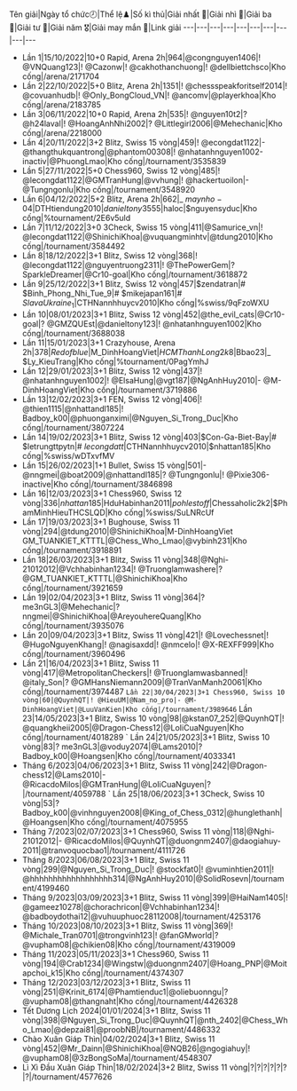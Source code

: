 Tên giải|Ngày tổ chức🕗|Thể lệ♟️|Số kì thủ|Giải nhất 🥇|Giải nhì 🥈|Giải ba 🥉|Giải tư 🏅|Giải năm 🎖️|Giải may mắn 🌟|Link giải
---|---|---|---|---|---|---|---|---|---
* Lần 1|15/10/2022|10+0 Rapid, Arena 2h|964|@congnguyen1406|! @VNQuang123|! @Cazonw|! @cakhothanchuong|! @dellbiettchsco|Kho cống|/arena/2171704
* Lần 2|22/10/2022|5+0 Blitz, Arena 2h|1351|! @chessspeakforitself2014|! @covuanhudb|! @Only_BongCloud_VN|! @ancomv|@playerkhoa|Kho cống|/arena/2183785
* Lần 3|06/11/2022|10+0 Rapid, Arena 2h|535|! @nguyen10t2|? @h24laval|! @HoangAnhNhi2002|? @Littlegirl2006|@Mehechanic|Kho cống|/arena/2218000
* Lần 4|20/11/2022|3+2 Blitz, Swiss 15 vòng|459|! @econgdat1122|- @thangthukquantrong|@phantom00308|! @nhatanhnguyen1002-inactiv|@PhuongLmao|Kho cống|/tournament/3535839
* Lần 5|27/11/2022|5+0 Chess960, Swiss 12 vòng|485|! @lecongdat1122|@GMTranHung|@vvhung|! @hackertuoilon|- @Tungngonlu|Kho cống|/tournament/3548920
* Lần 6|04/12/2022|5+2 Blitz, Arena 2h|662|_ $maynho-04|$DTHtiendung2010|$danieltony3555|$haloc|$nguyensyduc|Kho cống|%tournament/2E6v5uld
* Lần 7|11/12/2022|3+0 3Check, Swiss 15 vòng|411|@Samurice_vn|! @lecongdat1122|@ShinichiKhoa|@vuquangminhtv|@tdung2010|Kho cống|/tournament/3584492
* Lần 8|18/12/2022|3+1 Blitz, Swiss 12 vòng|368|! @lecongdat1122|@nguyentruong2311|! @ThePowerGem|? SparkleDreamer|@Cr10-goal|Kho cống|/tournament/3618872
* Lần 9|25/12/2022|3+1 Blitz, Swiss 12 vòng|457|$zendatran|# $Binh_Phong_Nhi_Tue_9|# $mikejapan161|# $SlavaUkraine_1|$CTHNannhhuycv2010|Kho cống|%swiss/9qFzoWXU
* Lần 10|08/01/2023|3+1 Blitz, Swiss 12 vòng|452|@the_evil_cats|@Cr10-goal|? @GMZQUEst|@danieltony123|! @nhatanhnguyen1002|Kho cống|/tournament/3688038
* Lần 11|15/01/2023|3+1 Crazyhouse, Arena 2h|378|$Redofblue|$M_DinhHoangViet|$HCMThanhLong2k8|$Bbao23|_ $Ly_KieuTrang|Kho cống|%tournament/0PagYmhJ
* Lần 12|29/01/2023|3+1 Blitz, Swiss 12 vòng|437|! @nhatanhnguyen1002|! @ElsaHung|@vgt187|@NgAnhHuy2010|- @M-DinhHoangViet|Kho cống|/tournament/3719886
* Lần 13|12/02/2023|3+1 FEN, Swiss 12 vòng|406|! @thien1115|@nhattandl185|! Badboy_k00|@phuonganximi|@Nguyen_Si_Trong_Duc|Kho cống|/tournament/3807224
* Lần 14|19/02/2023|3+1 Blitz, Swiss 12 vòng|403|$Con-Ga-Biet-Bay|# $letrungttpytn|# $lecongdatt|$CTHNannhhuycv2010|$nhattan185|Kho cống|%swiss/wDTxvfMV
* Lần 15|26/02/2023|1+1 Bullet, Swiss 15 vòng|501|- @nngmei|@boat2009|@nhattandl185|? @Tungngonlu|! @Pixie306-inactive|Kho cống|/tournament/3846898
* Lần 16|12/03/2023|3+1 Chess960, Swiss 12 vòng|336|$nhattan185|$HduHabinhan2011|$pohlestoff|$Chessaholic2k2|$PhamMinhHieuTHCSLQD|Kho cống|%swiss/SuLNRcUf
* Lần 17|19/03/2023|3+1 Bughouse, Swiss 11 vòng|294|@tdung2010|@ShinichiKhoa|M-DinhHoangViet GM_TUANKIET_KTTTL|@Chess_Who_Lmao|@vybinh231|Kho cống|/tournament/3918891
* Lần 18|26/03/2023|3+1 Blitz, Swiss 11 vòng|348|@Nghi-21012012|@Vchhabinhan1234|! @Truonglamwashere|? @GM_TUANKIET_KTTTL|@ShinichiKhoa|Kho cống|/tournament/3921659
* Lần 19|02/04/2023|3+1 Blitz, Swiss 11 vòng|364|? me3nGL3|@Mehechanic|? nngmei|@ShinichiKhoa|@AreyouhereQuang|Kho cống|/tournament/3935076
* Lần 20|09/04/2023|3+1 Blitz, Swiss 11 vòng|421|! @Lovechessnet|! @HugoNguyenKhang|! @nagisaxdd|! @nmcelo|! @X-REXFF999|Kho cống|/tournament/3960496
* Lần 21|16/04/2023|3+1 Blitz, Swiss 11 vòng|417|@MetropolitanCheckers|! @Truonglamwasbanned|! @italy_Son|? @GMHansNiemann2009|@TranVanManh20061|Kho cống|/tournament/3974487
` Lần 22|30/04/2023|3+1 Chess960, Swiss 10 vòng|60|@QuynhQT|! @HieuUM|@Nam_no_pro|- @M-DinhHoangViet|@LuuVanKien|Kho cống|/tournament/3989646
` Lần 23|14/05/2023|3+1 Blitz, Swiss 10 vòng|98|@kstan07_252|@QuynhQT|! @quangkheii2005|@Dragon-Chess12|@LoIiCuaNguyen|Kho cống|/tournament/4018289
` Lần 24|21/05/2023|3+1 Blitz, Swiss 10 vòng|83|? me3nGL3|@voduy2074|@Lams2010|? Badboy_k00|@Hoangsen|Kho cống|/tournament/4033341
* Tháng 6/2023|04/06/2023|3+1 Blitz, Swiss 11 vòng|242|@Dragon-chess12|@Lams2010|- @RicacdoMilos|@GMTranHung|@LoIiCuaNguyen|?|/tournament/4059788
` Lần 25|18/06/2023|3+1 3Check, Swiss 10 vòng|53|? Badboy_k00|@vinhnguyen2008|@King_of_Chess_0312|@hunglethanh|@Hoangsen|Kho cống|/tournament/4075955
* Tháng 7/2023|02/07/2023|3+1 Chess960, Swiss 11 vòng|118|@Nghi-21012012|- @RicacdoMilos|@QuynhQT|@duongnm2407|@daogiahuy-2011|@tranvoquocbao1|/tournament/4111726
* Tháng 8/2023|06/08/2023|3+1 Blitz, Swiss 11 vòng|299|@Nguyen_Si_Trong_Duc|! @stockfat0|! @vuminhtien2011|! @hhhhhhhhhhhhhhhhhh314|@NgAnhHuy2010|@SolidRosevn|/tournament/4199460
* Tháng 9/2023|03/09/2023|3+1 Blitz, Swiss 11 vòng|399|@HaiNam1405|! @gameez10278|@chorachricon|@Vchhabinhan1234|! @badboydothai12|@vuhuuphuoc28112008|/tournament/4253176
* Tháng 10/2023|08/10/2023|3+1 Blitz, Swiss 11 vòng|369|! @Michale_Tran0701|@trongvinh123|! @fanGMworld|? @vupham08|@chikien08|Kho cống|/tournament/4319009
* Tháng 11/2023|05/11/2023|3+1 Chess960, Swiss 11 vòng|194|@Crab1234|@Wingstw|@duongnm2407|@Hoang_PNP|@Moitapchoi_k15|Kho cống|/tournament/4374307
* Tháng 12/2023|03/12/2023|3+1 Blitz, Swiss 11 vòng|251|@Krinit_6174|@Phamtienduc1|@oliebuonngu|? @vupham08|@thangnaht|Kho cống|/tournament/4426328
* Tết Dương Lịch 2024|01/01/2024|3+1 Blitz, Swiss 11 vòng|398|@Nguyen_Si_Trong_Duc|@QuynhQT|@nth_2402|@Chess_Who_Lmao|@depzai81|@proobNB|/tournament/4486332
* Chào Xuân Giáp Thìn|04/02/2024|3+1 Blitz, Swiss 11 vòng|452|@Mr_Dainn|@ShinichiKhoa|@NQB26|@ngogiahuy|! @vupham08|@3zBongSoMa|/tournament/4548307
* Lì Xì Đầu Xuân Giáp Thìn|18/02/2024|3+2 Blitz, Swiss 11 vòng|?|?|?|?|?|?|?|/tournament/4577626
